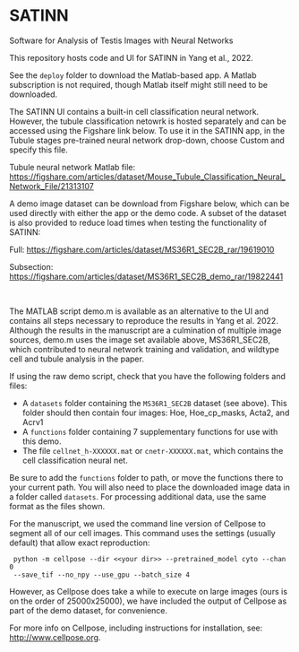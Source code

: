 # SATINN
Software for Analysis of Testis Images with Neural Networks

This repository hosts code and UI for SATINN in Yang et al., 2022.

See the `deploy` folder to download the Matlab-based app. A Matlab subscription is not required, though Matlab itself might still need to be downloaded.

The SATINN UI contains a built-in cell classification neural network. However, the tubule classification netowrk is hosted separately and can be accessed using the Figshare link below. To use it in the SATINN app, in the Tubule stages pre-trained neural network drop-down, choose Custom and specify this file.

Tubule neural network Matlab file: https://figshare.com/articles/dataset/Mouse_Tubule_Classification_Neural_Network_File/21313107

A demo image dataset can be download from Figshare below, which can be used directly with either the app or the demo code. A subset of the dataset is also provided to reduce load times when testing the functionality of SATINN:

Full: https://figshare.com/articles/dataset/MS36R1_SEC2B_rar/19619010

Subsection: https://figshare.com/articles/dataset/MS36R1_SEC2B_demo_rar/19822441



&nbsp;

The MATLAB script demo.m is available as an alternative to the UI and contains all steps necessary to reproduce the results in Yang et al. 2022. Although the results in the manuscript are a culmination of multiple image sources, demo.m uses the image set available above, MS36R1_SEC2B, which contributed to neural network training and validation, and wildtype cell and tubule analysis in the paper.

If using the raw demo script, check that you have the following folders and files:
 * A `datasets` folder containing the `MS36R1_SEC2B` dataset (see above). This folder should then contain four images: Hoe, Hoe_cp_masks, Acta2, and Acrv1
 * A `functions` folder containing 7 supplementary functions for use with this demo.
 * The file `cellnet_h-XXXXXX.mat` or `cnetr-XXXXXX.mat`, which contains the cell classification neural net.
 
 Be sure to add the `functions` folder to path, or move the functions there to your current path. You will also need to place the downloaded image data in a folder called `datasets`. For processing additional data, use the same format as the files shown.

 For the manuscript, we used the command line version of Cellpose to segment all of our cell images. This command uses the settings (usually default) that allow exact reproduction:

     python -m cellpose --dir <<your dir>> --pretrained_model cyto --chan 0
     --save_tif --no_npy --use_gpu --batch_size 4

 However, as Cellpose does take a while to execute on large images (ours is on the order of 25000x25000), we have included the output of Cellpose as part of the demo dataset, for convenience.
  
 For more info on Cellpose, including instructions for installation, see: http://www.cellpose.org.
